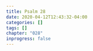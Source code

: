 ```yaml
---
title: Psalm 28
date: 2020-04-12T12:43:32-04:00
categories: []
tags: []
chapter: "028"
inprogress: false
---
```


